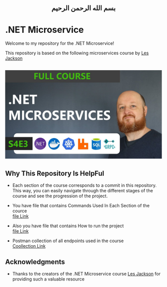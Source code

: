 <h2 dir="rtl" align="center">
بسم الله الرحمن الرحيم
</h2>

# .NET Microservice
Welcome to my repository for the .NET Microservice! 

This repository is based on the following microservices course by [Les Jackson](https://au.linkedin.com/in/binarythistle)

<h2 dir="rtl" align="center">

[![.NET Microservice](./RelatedDocuments/Images/CourseImage.PNG)](https://www.youtube.com/watch?v=DgVjEo3OGBI&t=26970s)

</h2>


## Why This Repository Is HelpFul

- Each section of the course corresponds to a commit in this repository. This way, you can easily navigate through the different stages of the course and see the progression of the project.

- You have file that contains Commands Used In Each Section of the cource  
  [file Link](./RelatedDocuments/CommandsUsedInEachSection.md)

- Also you have file that contains How to run the project  
 [file Link](./RelatedDocuments/HowToRunTheProject.md)

- Postman collection of all endpoints used in the course  
 [Coollection Link](./RelatedDocuments/.NETMicroservices.postman_collection.json)


## Acknowledgments

- Thanks to the creators of the .NET Microservice course  [Les Jackson](https://au.linkedin.com/in/binarythistle) for providing such a valuable resource

